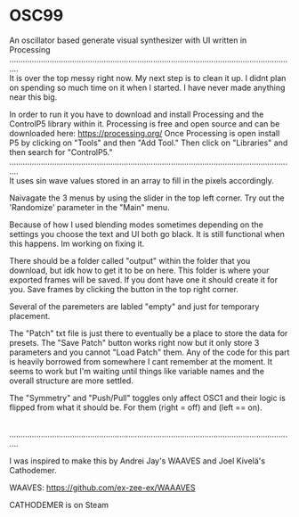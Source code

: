 # OSC99
An oscillator based generate visual synthesizer with UI written in Processing
<br/>
................................................................................................................................
<br/>
It is over the top messy right now. My next step is to clean it up. I didnt plan on spending so much time on it when I started.
I have never made anything near this big. 

In order to run it you have to download and install Processing and the ControlP5 library within it.
Processing is free and open source and can be downloaded here:
https://processing.org/
Once Processing is open install P5 by clicking on "Tools" and then "Add Tool."
Then click on "Libraries" and then search for "ControlP5."
<br/>
................................................................................................................................
<br/>
It uses sin wave values stored in an array to fill in the pixels accordingly. 

Naivagate the 3 menus by using the slider in the top left corner.
Try out the 'Randomize' parameter in the "Main" menu.

Because of how I used blending modes sometimes depending on the settings you choose the text and UI both go black.
It is still functional when this happens. Im working on fixing it. 

There should be a folder called "output" within the folder that you download, but idk how to get it to be on here.
This folder is where your exported frames will be saved. If you dont have one it should create it for you. 
Save frames by clicking the button in the top right corner.

Several of the paremeters are labled "empty" and just for temporary placement.

The "Patch" txt file is just there to eventually be a place to store the data for presets. 
The "Save Patch" button works right now but it only store 3 parameters and you cannot "Load Patch" them. 
Any of the code for this part is heavily borrowed from somewhere I cant remember at the moment. 
It seems to work but I'm waiting until things like variable names and the overall structure are more settled. 

The "Symmetry" and "Push/Pull" toggles only affect OSC1 and their logic is flipped from what it should be. For them (right = off) and (left == on).

<br/>
................................................................................................................................
<br/>

I was inspired to make this by Andrei Jay's WAAVES and Joel Kivelä's Cathodemer. 

WAAVES:
https://github.com/ex-zee-ex/WAAAVES

CATHODEMER is on Steam
